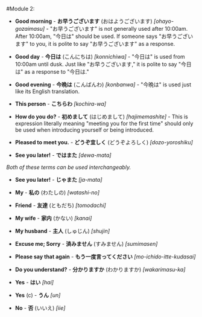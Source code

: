 #Module 2:

  + **Good morning** - **お早うございます** (おはようございます) *[ohayo-gozaimasu]* - "お早うございます" is not generally used after 10:00am. After 10:00am, "今日は" should be used. If someone says "お早うございます" to you, it is polite to say "お早うございます" as a response.
  + **Good day** - **今日は** (こんにちは) *[konnichiwa]* - "今日は" is used from 10:00am until dusk. Just like "お早うございます," it is polite to say "今日は" as a response to "今日は."
  + **Good evening** - **今晩は** (こんばんわ) *[konbanwa]* - "今晩は" is used just like its English translation.

  + **This person** - **こちらわ** *[kochira-wa]*

  + **How do you do?** - **初めまして** (はじめまして) *[hajimemashite]* - This is expression literally meaning "meeting you for the first time" should only be used when introducing yourself or being introduced.

  + **Pleased to meet you.** - **どうぞ宜しく** (どうぞよろしく) *[dozo-yoroshiku]*

  + **See you later!** - **ではまた** *[dewa-mata]*  
  
  *Both of these terms can be used interchangeably.*

  + **See you later!** - **じゃまた** *[ja-mata]*

  + **My** - **私の** (わたしの) *[watashi-no]*
  + **Friend** - **友達** (ともだち) *[tomodachi]*

  + **My wife** - **家内** (かない) *[kanai]*
  + **My husband** - **主人** (しゅじん) *[shujin]*

  + **Excuse me; Sorry** - **済みません** (すみません) *[sumimasen]*

  + **Please say that again** - **もう一度言ってください** *[mo-ichido-itte-kudasai]*
  + **Do you understand?** - **分かりますか** (わかりますか) *[wakarimasu-ka]*

  + **Yes** - **はい** *[hai]*
  
  + **Yes** (c) - **うん** *[un]*
  
  + **No** - **否** (いいえ) *[iie]*
